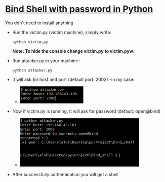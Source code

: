 # [Bind Shell with password in Python]()
You don't need to install anything.
- Run the victim.py (victim machine), simply write:
    ```
    python victim.py
    ```
    **Note: To hide the console change victim.py to victim.pyw:**

- Run attacker.py in your machine :
    ```
    python attacker.py
    ```
- It will ask for host and port (default port: 2002)
  -In my case:
  - <p align="left">
     <img src="https://github.com/sky9262/shellBit/blob/main/bind_shell/img/Step1.png?raw=true">
    </p>

- Now if victim.py is running, It will ask for password (default: open@bind)
  - <p align="left">
     <img src="https://github.com/sky9262/shellBit/blob/main/bind_shell/img/Step2.png?raw=true">
    </p>
- After successfully authentication you will get a shell